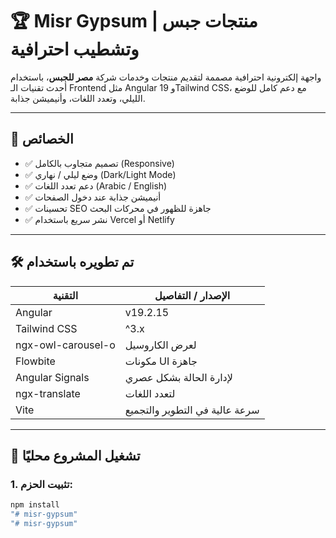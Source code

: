 # 🏆 Misr Gypsum | منتجات جبس وتشطيب احترافية

واجهة إلكترونية احترافية مصممة لتقديم منتجات وخدمات شركة **مصر للجبس**، باستخدام أحدث تقنيات الـ Frontend مثل Angular 19 وTailwind CSS، مع دعم كامل للوضع الليلي، وتعدد اللغات، وأنيميشن جذابة.

---

## 🚀 الخصائص

- ✅ تصميم متجاوب بالكامل (Responsive)
- ✅ وضع ليلي / نهاري (Dark/Light Mode)
- ✅ دعم تعدد اللغات (Arabic / English)
- ✅ أنيميشن جذابة عند دخول الصفحات
- ✅ تحسينات SEO جاهزة للظهور في محركات البحث
- ✅ نشر سريع باستخدام Vercel أو Netlify

---

## 🛠️ تم تطويره باستخدام

| التقنية              | الإصدار / التفاصيل                  |
|----------------------|-------------------------------------|
| Angular              | v19.2.15                            |
| Tailwind CSS         | ^3.x                                |
| ngx-owl-carousel-o   | لعرض الكاروسيل                      |
| Flowbite             | مكونات UI جاهزة                    |
| Angular Signals      | لإدارة الحالة بشكل عصري             |
| ngx-translate        | لتعدد اللغات                        |
| Vite                 | سرعة عالية في التطوير والتجميع     |

---

## 🧪 تشغيل المشروع محليًا

### 1. تثبيت الحزم:

```bash
npm install
"# misr-gypsum" 
"# misr-gypsum" 
